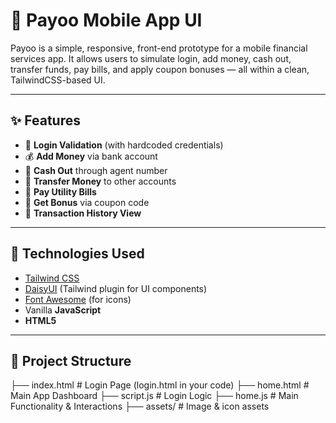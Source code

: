 # 💸 Payoo Mobile App UI

Payoo is a simple, responsive, front-end prototype for a mobile financial services app. It allows users to simulate login, add money, cash out, transfer funds, pay bills, and apply coupon bonuses — all within a clean, TailwindCSS-based UI.

---

## ✨ Features

- 🔐 **Login Validation** (with hardcoded credentials)
- 💰 **Add Money** via bank account
- 🏧 **Cash Out** through agent number
- 🔁 **Transfer Money** to other accounts
- 🧾 **Pay Utility Bills**
- 🎁 **Get Bonus** via coupon code
- 📄 **Transaction History View**

---

## 🚀 Technologies Used

- [Tailwind CSS](https://tailwindcss.com/)
- [DaisyUI](https://daisyui.com/) (Tailwind plugin for UI components)
- [Font Awesome](https://fontawesome.com/) (for icons)
- Vanilla **JavaScript**
- **HTML5**

---

## 📁 Project Structure

├── index.html # Login Page (login.html in your code)
├── home.html # Main App Dashboard
├── script.js # Login Logic
├── home.js # Main Functionality & Interactions
├── assets/ # Image & icon assets
